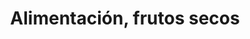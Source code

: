 ---
title: "Alimentación, frutos secos"
url: /madrid/alimentacion-frutos-secos/
shop: Lebensmittel
---